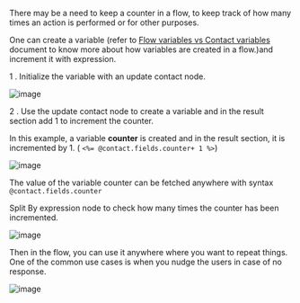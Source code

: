 There may be a need to keep a counter in a flow, to keep track of how many times an action is performed or for other purposes.

One can create a variable (refer to [Flow variables vs Contact variables](https://glific.github.io/docs/docs/Product%20Features/Flows/Flow%20Variables/Flow%20variables%20vs%20Contact%20variables) document to know more about how variables are created in a flow.)and increment it with expression.

1 .  Initialize the variable with an update contact node.

![image](https://user-images.githubusercontent.com/32592458/219549880-09d87622-c9af-47ae-a805-444ebad0b59a.png)



2 . Use the update contact node to create a variable and in the result section add 1 to increment the counter.

In this example, a variable **counter** is created and in the result section, it is incremented by 1. (  `<%= @contact.fields.counter+ 1 %>`)

![image](https://user-images.githubusercontent.com/32592458/219549894-df6cc95b-ceb0-4a14-bd84-5d6e02ac99a7.png)



The value of the variable counter can be fetched anywhere with syntax `@contact.fields.counter`

Split By expression node to check how many times the counter has been incremented.

![image](https://user-images.githubusercontent.com/32592458/219549910-66d9af32-4f00-48d8-8809-d72b5b2d0f4f.png)

Then in the flow, you can use it anywhere where you want to repeat things. One of the common use cases is when you nudge the users in case of no response.



![image](https://user-images.githubusercontent.com/32592458/219549928-b51c2294-8b4c-4412-ba35-48c6bb13140f.png)
